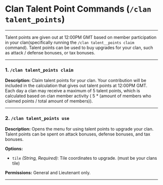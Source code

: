 

# Clan Talent Point Commands (`/clan talent_points`)
---
Talent points are given out at 12:00PM GMT based on member participation in your clan(specifically running the `/clan talent__points claim` command). Talent points can be used to buy upgrades for your clan, such as attack / defense bonuses, or tax bonuses.

---
### 1. `/clan talent_points claim`
**Description:** Claim talent points for your clan. Your contribution will be included in the calculation that gives out talent points at 12:00PM GMT. Each day a clan may receive a maximum of 5 talent points, which is calculated based on clan member activity ( 5 * (amount of members who claimed points / total amount of members)).

---

### 2. `/clan talent_points use`
**Description:** Opens the menu for using talent points to upgrade your clan. Talent points can be spent on attack bonuses, defense bonuses, and tax bonuses.

**Options:**
- `tile` *(String, Required)*: Tile coordinates to upgrade. (must be your clans tile)

**Permissions:** General and Lieutenant only.

---